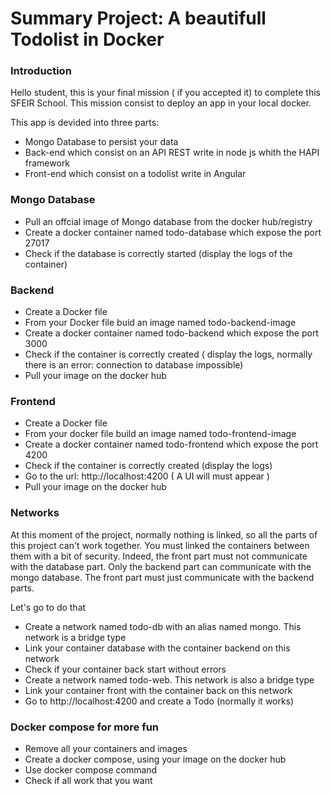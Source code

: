 # Summary Project: A beautifull Todolist in Docker

### Introduction

Hello student, this is your final mission ( if you accepted it) to complete this SFEIR School. This mission consist to deploy an app in your local docker.

This app is devided into three parts: 
* Mongo Database to persist your data
* Back-end which consist on an API REST write in node js whith the HAPI framework
* Front-end which consist on a todolist write in Angular


### Mongo Database

* Pull an offcial image of Mongo database from the docker hub/registry
* Create a docker container named todo-database which expose the port 27017
* Check if the database is correctly started (display the logs of the container)

### Backend

* Create a Docker file
* From your Docker file buid an image named todo-backend-image
* Create a docker container named todo-backend which expose the port 3000
* Check if the container is correctly created ( display the logs, normally there is an error: connection to database impossible)
* Pull your image on the docker hub

### Frontend

* Create a Docker file
* From your docker file build an image named todo-frontend-image
* Create a docker container named todo-frontend which expose the port 4200
* Check if the container is correctly created (display the logs)
* Go to the url: http://localhost:4200 ( A UI will must appear )
* Pull your image on the docker hub

### Networks

At this moment of the project, normally nothing is linked, so all the parts of this project can't work together. You must linked the containers between them with a bit of security.
Indeed, the front part must not communicate with the database part. Only the backend part can communicate with the mongo database. The front part must just communicate with the backend parts.

Let's go to do that

* Create a network named todo-db with an alias named mongo. This network is a bridge type
* Link your container database with the container backend on this network
* Check if your container back start without errors
* Create a network named todo-web. This network is also a bridge type
* Link your container front with the container back on this network
* Go to http://localhost:4200 and create a Todo (normally it works)

### Docker compose for more fun

* Remove all your containers and images
* Create a docker compose, using your image on the docker hub
* Use docker compose command
* Check if all work that you want

